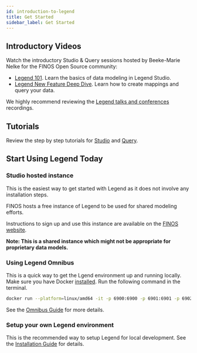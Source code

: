 ```yaml
---
id: introduction-to-legend
title: Get Started
sidebar_label: Get Started
---
```


## Introductory Videos

Watch the introductory Studio & Query sessions hosted by Beeke-Marie Nelke for the FINOS Open Source community:

- [Legend 101](https://www.youtube.com/watch?v=Mruhx5hnLzQ). Learn the basics of data modeling in Legend Studio.
- [Legend New Feature Deep Dive](https://www.youtube.com/watch?v=7lJoik3r38k). Learn how to create mappings and query your data.

We highly recommend reviewing the [Legend talks and conferences](../community/legend-media.md) recordings.

## Tutorials

Review the step by step tutorials for [Studio](../tutorials/studio-workspace) and [Query](../tutorials/query-builder.md).

## Start Using Legend Today

### Studio hosted instance

This is the easiest way to get started with Legend as it does not involve any installation steps.

FINOS hosts a free instance of Legend to be used for shared modeling efforts.

Instructions to sign up and use this instance are available on the [FINOS website](https://www.finos.org/legend).

**Note: This is a shared instance which might not be appropriate for proprietary data models.**

### Using Legend Omnibus

This is a quick way to get the Lgend environment up and running locally. Make sure you have Docker [installed](https://docs.docker.com/engine/install/). Run the following command in the terminal.

```sh
docker run --platform=linux/amd64 -it -p 6900:6900 -p 6901:6901 -p 6902:6902 -p 6100:6100 -p 6300:6300 -p 9200:9200 -p 9000:9000 finos/legend-omnibus:latest
```

See the [Omnibus Guide](https://github.com/finos/legend/tree/master/installers/omnibus) for more details.


### Setup your own Legend environment

This is the recommended way to setup Legend for local development. See the [Installation Guide](../getting-started/installation-guide.md) for details.
